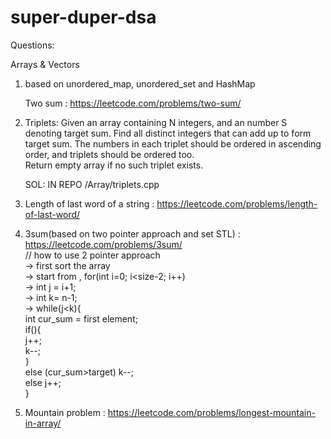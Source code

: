 # super-duper-dsa


Questions:

Arrays & Vectors

1. based on unordered_map, unordered_set and HashMap

	Two sum : https://leetcode.com/problems/two-sum/

2. Triplets:
	Given an array containing N integers, and an number S denoting target sum.
	Find all distinct integers that can add up to form target sum. The numbers in each triplet should be ordered in ascending order, and triplets should be ordered too. 	
	Return empty array if no such triplet exists.

	SOL: IN REPO /Array/triplets.cpp
	
3. Length of last word of a string  :  https://leetcode.com/problems/length-of-last-word/

4. 3sum(based on two pointer approach and set STL) : https://leetcode.com/problems/3sum/
   <br>// how to use 2 pointer approach 
   <br>-> first sort the array 
   <br>-> start from , for(int i=0; i<size-2; i++) 
   <br>-> int j = i+1;
   <br>-> int k= n-1;
   <br>-> while(j<k){
   	<br>int cur_sum = first element;
	<br>if(){
		<br>j++;
		<br>k--;
		<br>}
	<br>else (cur_sum>target) k--;
	<br>else j++;
   	<br>}
	
5. Mountain problem : https://leetcode.com/problems/longest-mountain-in-array/
   

